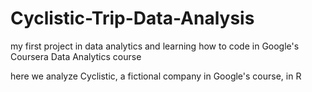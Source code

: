 # Cyclistic-Trip-Data-Analysis

my first project in data analytics and learning how to code in Google's Coursera Data Analytics course

here we analyze Cyclistic, a fictional company in Google's course, in R
